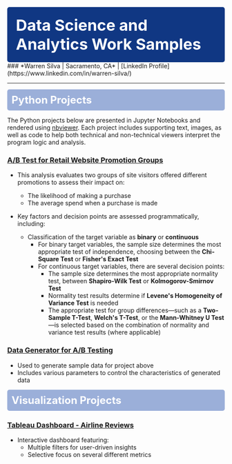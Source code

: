 <div style="background-color:#103783; padding:20px; border-radius:5px; color:white; font-size:36px;">
<strong>Data Science and Analytics Work Samples</strong>
</div>
### *Warren Silva | Sacramento, CA* | [LinkedIn Profile](https://www.linkedin.com/in/warren-silva/)

---

<div style="background-color:#9BAFD9; padding:10px; border-radius:5px; color:white; font-size:24px;">
<strong>Python Projects</strong>
</div>

The Python projects below are presented in Jupyter Notebooks and rendered using [nbviewer](https://nbviewer.org/). Each project includes supporting text, images, as well as code to help both technical and non-technical viewers interpret the program logic and analysis.

### [A/B Test for Retail Website Promotion Groups](https://nbviewer.org/github/wsilva916/wsilva916.github.io/blob/main/retail_site_ab_test.ipynb)

- This analysis evaluates two groups of site visitors offered different promotions to assess their impact on:
  - The likelihood of making a purchase
  - The average spend when a purchase is made   

- Key factors and decision points are assessed programmatically, including:
  
  - Classification of the target variable as **binary** or **continuous**
    - For binary target variables, the sample size determines the most appropriate test of independence, choosing between the **Chi-Square Test** or **Fisher's Exact Test**    
    - For continuous target variables, there are several decision points:
      - The sample size determines the most appropriate normality test, between **Shapiro-Wilk Test** or **Kolmogorov-Smirnov Test**
      - Normality test results determine if **Levene's Homogeneity of Variance Test** is needed
      - The appropriate test for group differences—such as a **Two-Sample T-Test**, **Welch's T-Test**, or the **Mann-Whitney U Test**—is selected based on the combination of normality and variance test results (where applicable)

### [Data Generator for A/B Testing](https://nbviewer.org/github/wsilva916/wsilva916.github.io/blob/main/ab_generator.ipynb)
- Used to generate sample data for project above
- Includes various parameters to control the characteristics of generated data

<div style="background-color:#9BAFD9; padding:10px; border-radius:5px; color:white; font-size:24px;">
<strong>Visualization Projects</strong>
</div>

### [Tableau Dashboard - Airline Reviews](https://public.tableau.com/views/BritishAirwaysReviews_17266156042500/Dashboard1?:language=en-US&:sid=&:redirect=auth&:display_count=n&:origin=viz_share_link)
- Interactive dashboard featuring:
  - Multiple filters for user-driven insights
  - Selective focus on several different metrics
